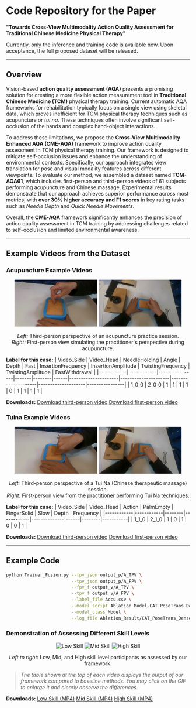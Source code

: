 # Code Repository for the Paper  
**"Towards Cross-View Multimodality Action Quality Assessment for Traditional Chinese Medicine Physical Therapy"**

Currently, only the inference and training code is available now. Upon acceptance, the full proposed dataset will be released.

---

## Overview  

Vision-based **action quality assessment (AQA)** presents a promising solution for creating a more flexible action measurement tool in **Traditional Chinese Medicine (TCM)** physical therapy training. Current automatic AQA frameworks for rehabilitation typically focus on a single view using skeletal data, which proves inefficient for TCM physical therapy techniques such as acupuncture or *tui na*. These techniques often involve significant self-occlusion of the hands and complex hand-object interactions.

To address these limitations, we propose the **Cross-View Multimodality Enhanced AQA (CME-AQA)** framework to improve action quality assessment in TCM physical therapy training. Our framework is designed to mitigate self-occlusion issues and enhance the understanding of environmental contexts. Specifically, our approach integrates view translation for pose and visual modality features across different viewpoints. To evaluate our method, we assembled a dataset named **TCM-AQA61**, which includes first-person and third-person videos of 61 subjects performing acupuncture and Chinese massage. Experimental results demonstrate that our approach achieves superior performance across most metrics, with **over 30% higher accuracy and F1 scores** in key rating tasks such as *Needle Depth* and *Quick Needle Movements*.  

Overall, the **CME-AQA** framework significantly enhances the precision of action quality assessment in TCM training by addressing challenges related to self-occlusion and limited environmental awareness.

---
## Example Videos from the Dataset

### Acupuncture Example Videos
<p align="center">
  <img src="Sample_Videos_and_Labels/1_0_0.gif" width="45%" title="Third-person view: acupuncture practice" />
  <img src="Sample_Videos_and_Labels/2_0_0.gif" width="45%" title="First-person view: acupuncture practice" />
</p>

<p align="center">
  <em>Left:</em> Third-person perspective of an acupuncture practice session.<br>
  <em>Right:</em> First-person view simulating the practitioner's perspective during acupuncture.
</p>

**Label for this case:**
| Video_Side | Video_Head | NeedleHolding | Angle | Depth | Fast | InsertionFrequency | InsertionAmplitude | TwistingFrequency | TwistingAmplitude | FastWithdrawal |
|------------|------------|----------------|-------|--------|------|---------------------|---------------------|--------------------|--------------------|----------------|
| 1_0_0      | 2_0_0      | 1              | 1     | 1      | 1    | 0                   | 1                   | 1                  | 1                  | 1              |


**Downloads:** [Download third-person video](https://github.com/FrancisXZhang/cme-aqa/raw/main/Sample_Videos_and_Labels/1_0_0.MP4) [Download first-person video](https://github.com/FrancisXZhang/cme-aqa/raw/main/Sample_Videos_and_Labels/2_0_0.MP4)


### Tuina Example Videos
<p align="center">
  <img src="Sample_Videos_and_Labels/1_1_0.gif" width="45%" title="Third-person Tui Na practice" />
  <img src="Sample_Videos_and_Labels/2_1_0.gif" width="45%" title="First-person Tui Na practice" />
</p>

<p align="center">
  <em>Left:</em> Third-person perspective of a Tui Na (Chinese therapeutic massage) session.<br>
  <em>Right:</em> First-person view from the practitioner performing Tui Na techniques.
</p>

**Label for this case:**
| Video_Side | Video_Head | Action | PalmEmpty | FingerSolid | Slow | Depth | Frequency |
|------------|------------|--------|------------|--------------|------|--------|-----------|
| 1_1_0      | 2_1_0      | 1      | 0          | 1            | 0    | 0      | 1         |

**Downloads:** [Download third-person video](https://github.com/FrancisXZhang/cme-aqa/raw/main/Sample_Videos_and_Labels/1_1_0.MP4) [Download first-person video](https://github.com/FrancisXZhang/cme-aqa/raw/main/Sample_Videos_and_Labels/2_1_0.MP4)

---

## Example Code  

```bash
python Trainer_Fusion.py --fpv_json output_p/A_TPV \
                         --tpv_json output_p/A_FPV \
                         --fpv_f output_v/A_TPV \
                         --tpv_f output_v/A_FPV \
                         --label_file Accu.csv \
                         --model_script Ablation_Model.CAT_PoseTrans_Dense_l4_EarlyShare \
                         --model_class Model \
                         --log_file Ablation_Result/CAT_PoseTrans_Dense_l4_EarlyShare.log


```

### Demonstration of Assessing Different Skill Levels

<p align="center">
  <img src="Demo_Videos/Low_Skill.gif" width="30%" title="Low Skill" />
  <img src="Demo_Videos/Mid_Skill.gif" width="30%" title="Mid Skill" />
  <img src="Demo_Videos/High_Skill.gif" width="30%" title="High Skill" />
</p>

<p align="center">
  <em>Left to right:</em> Low, Mid, and High skill level participants as assessed by our framework.
</p>

>*The table shown at the top of each video displays the output of our framework compared to baseline methods. You may click on the GIF to enlarge it and clearly observe the differences.*

**Downloads:** [Low Skill (MP4)](https://github.com/FrancisXZhang/cme-aqa/raw/main/Demo_Videos/Low_Skill.mp4) [Mid Skill (MP4)](https://github.com/FrancisXZhang/cme-aqa/raw/main/Demo_Videos/Mid_Skill.mp4) [High Skill (MP4)](https://github.com/FrancisXZhang/cme-aqa/raw/main/Demo_Videos/High_Skill.mp4)




